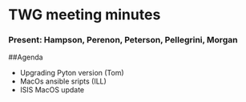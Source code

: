 # TWG meeting minutes 
### Present: Hampson, Perenon, Peterson, Pellegrini, Morgan

##Agenda
- Upgrading Pyton version (Tom)
- MacOs ansible sripts (ILL)
- ISIS MacOS update

